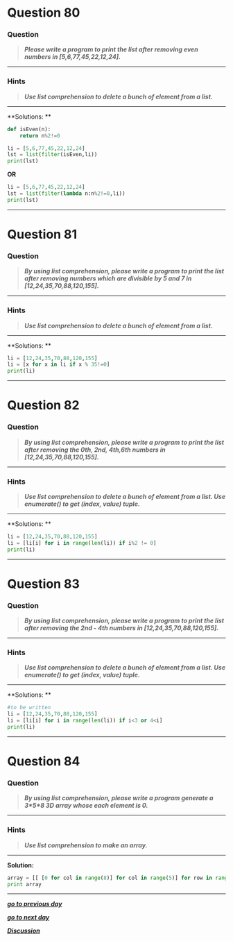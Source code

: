 # Question 80

### **Question**

> **_Please write a program to print the list after removing even numbers in [5,6,77,45,22,12,24]._**

---

### Hints

> **_Use list comprehension to delete a bunch of element from a list._**

---



**Solutions: **

```python
def isEven(n):
    return n%2!=0

li = [5,6,77,45,22,12,24]
lst = list(filter(isEven,li))
print(lst)
```

**OR**

```python
li = [5,6,77,45,22,12,24]
lst = list(filter(lambda n:n%2!=0,li))
print(lst)
```

---

# Question 81

### **Question**

> **_By using list comprehension, please write a program to print the list after removing numbers which are divisible by 5 and 7 in [12,24,35,70,88,120,155]._**

---

### Hints

> **_Use list comprehension to delete a bunch of element from a list._**

---



**Solutions: **

```python
li = [12,24,35,70,88,120,155]
li = [x for x in li if x % 35!=0]
print(li)
```

---

# Question 82

### **Question**

> **_By using list comprehension, please write a program to print the list after removing the 0th, 2nd, 4th,6th numbers in [12,24,35,70,88,120,155]._**

---

### Hints

> **_Use list comprehension to delete a bunch of element from a list.
> Use enumerate() to get (index, value) tuple._**

---



**Solutions: **

```python
li = [12,24,35,70,88,120,155]
li = [li[i] for i in range(len(li)) if i%2 != 0]
print(li)
```

---

# Question 83

### **Question**

> **_By using list comprehension, please write a program to print the list after removing the 2nd - 4th numbers in [12,24,35,70,88,120,155]._**

---

### Hints

> **_Use list comprehension to delete a bunch of element from a list.
> Use enumerate() to get (index, value) tuple._**

---



**Solutions: **

```python
#to be written
li = [12,24,35,70,88,120,155]
li = [li[i] for i in range(len(li)) if i<3 or 4<i]
print(li)
```

---

# Question 84

### **Question**

> **_By using list comprehension, please write a program generate a 3\*5\*8 3D array whose each element is 0._**

---

### Hints

> **_Use list comprehension to make an array._**

---

**Solution:**

```python
array = [[ [0 for col in range(8)] for col in range(5)] for row in range(3)]
print array
```

---

[**_go to previous day_**](https://github.com/darkprinx/100-plus-Python-programming-exercises-extended/blob/master/Status/Day_19.md "Day 19")

[**_go to next day_**](https://github.com/darkprinx/100-plus-Python-programming-exercises-extended/blob/master/Status/Day_21.md "Day 21")

[**_Discussion_**](https://github.com/darkprinx/100-plus-Python-programming-exercises-extended/issues/3)
